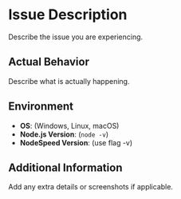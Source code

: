 # Issue Description
Describe the issue you are experiencing.

## Actual Behavior
Describe what is actually happening.

## Environment
- **OS**: (Windows, Linux, macOS)
- **Node.js Version**: (`node -v`)
- **NodeSpeed Version**: (use flag -v)

## Additional Information
Add any extra details or screenshots if applicable.
